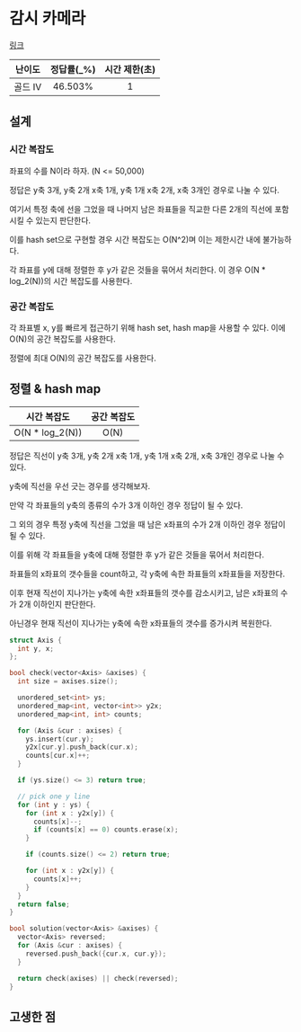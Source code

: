 # 감시 카메라

[링크](https://www.acmicpc.net/problem/5884)

| 난이도  | 정답률(\_%) | 시간 제한(초) |
| :-----: | :---------: | :-----------: |
| 골드 IV |   46.503%   |       1       |

## 설계

### 시간 복잡도

좌표의 수를 N이라 하자. (N <= 50,000)

정답은 y축 3개, y축 2개 x축 1개, y축 1개 x축 2개, x축 3개인 경우로 나눌 수 있다.

여기서 특정 축에 선을 그었을 때 나머지 남은 좌표들을 직교한 다른 2개의 직선에 포함시킬 수 있는지 판단한다.

이를 hash set으로 구현할 경우 시간 복잡도는 O(N^2)며 이는 제한시간 내에 불가능하다.

각 좌표를 y에 대해 정렬한 후 y가 같은 것들을 묶어서 처리한다. 이 경우 O(N \* log_2(N))의 시간 복잡도를 사용한다.

### 공간 복잡도

각 좌표별 x, y를 빠르게 접근하기 위해 hash set, hash map을 사용할 수 있다. 이에 O(N)의 공간 복잡도를 사용한다.

정렬에 최대 O(N)의 공간 복잡도를 사용한다.

## 정렬 & hash map

|   시간 복잡도    | 공간 복잡도 |
| :--------------: | :---------: |
| O(N \* log_2(N)) |    O(N)     |

정답은 직선이 y축 3개, y축 2개 x축 1개, y축 1개 x축 2개, x축 3개인 경우로 나눌 수 있다.

y축에 직선을 우선 긋는 경우를 생각해보자.

만약 각 좌표들의 y축의 종류의 수가 3개 이하인 경우 정답이 될 수 있다.

그 외의 경우 특정 y축에 직선을 그었을 때 남은 x좌표의 수가 2개 이하인 경우 정답이 될 수 있다.

이를 위해 각 좌표들을 y축에 대해 정렬한 후 y가 같은 것들을 묶어서 처리한다.

좌표들의 x좌표의 갯수들을 count하고, 각 y축에 속한 좌표들의 x좌표들을 저장한다.

이후 현재 직선이 지나가는 y축에 속한 x좌표들의 갯수를 감소시키고, 남은 x좌표의 수가 2개 이하인지 판단한다.

아닌경우 현재 직선이 지나가는 y축에 속한 x좌표들의 갯수를 증가시켜 복원한다.

```cpp
struct Axis {
  int y, x;
};

bool check(vector<Axis> &axises) {
  int size = axises.size();

  unordered_set<int> ys;
  unordered_map<int, vector<int>> y2x;
  unordered_map<int, int> counts;

  for (Axis &cur : axises) {
    ys.insert(cur.y);
    y2x[cur.y].push_back(cur.x);
    counts[cur.x]++;
  }

  if (ys.size() <= 3) return true;

  // pick one y line
  for (int y : ys) {
    for (int x : y2x[y]) {
      counts[x]--;
      if (counts[x] == 0) counts.erase(x);
    }

    if (counts.size() <= 2) return true;

    for (int x : y2x[y]) {
      counts[x]++;
    }
  }
  return false;
}

bool solution(vector<Axis> &axises) {
  vector<Axis> reversed;
  for (Axis &cur : axises) {
    reversed.push_back({cur.x, cur.y});
  }

  return check(axises) || check(reversed);
}
```

## 고생한 점
